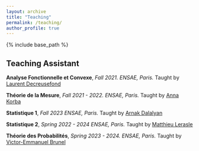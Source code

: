 ```yaml
---
layout: archive
title: "Teaching"
permalink: /teaching/
author_profile: true
---
```


{% include base_path %}

## Teaching Assistant

**Analyse Fonctionnelle et Convexe**, *Fall 2021.*
*ENSAE, Paris.*
Taught by [Laurent Decreusefond](https://perso.telecom-paristech.fr/decreuse/)

**Théorie de la Mesure**, *Fall 2021 - 2022.*
*ENSAE, Paris.*
Taught by [Anna Korba](https://akorba.github.io/index.html)

**Statistique 1**, *Fall 2023*
*ENSAE, Paris.*
Taught by [Arnak Dalalyan](https://adalalyan.github.io/index.html)

**Statistique 2**, *Spring 2022 - 2024*
*ENSAE, Paris.*
Taught by [Matthieu Lerasle](http://lerasle.perso.math.cnrs.fr/fr/publications.html)

**Théorie des Probabilités**,  *Spring 2023 - 2024.*
*ENSAE, Paris.*
Taught by [Victor-Emmanuel Brunel](https://vebrunel.com)   
